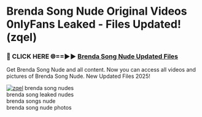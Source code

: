 # Brenda Song Nude Original Videos 0nlyFans Leaked - Files Updated! (zqel)

<h3>🔴 CLICK HERE 🌐==►► <a href="https://tinyurl.com/5h6xmrr3" rel="nofollow">Brenda Song Nude Updated Files</a></h3>

Get Brenda Song Nude and all content. Now you can access all videos and pictures of Brenda Song Nude. New Updated Files 2025!

[![zqel](https://i.imgur.com/KVD873Z.gif)](https://tinyurl.com/5h6xmrr3)
brenda song nudes<br>
brenda song leaked nudes<br>
brenda songs nude<br>
brenda song nude photos